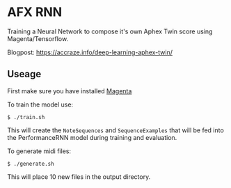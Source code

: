 # AFX RNN

Training a Neural Network to compose it's own Aphex Twin score using Magenta/Tensorflow.

Blogpost: https://accraze.info/deep-learning-aphex-twin/

## Useage
First make sure you have installed [Magenta](https://github.com/tensorflow/magenta)

To train the model use:

```
$ ./train.sh
```
This will create the `NoteSequences` and `SequenceExamples` that will be fed into
the PerformanceRNN model during training and evaluation.

To generate midi files:

```
$ ./generate.sh
```

This will place 10 new files in the output directory.
